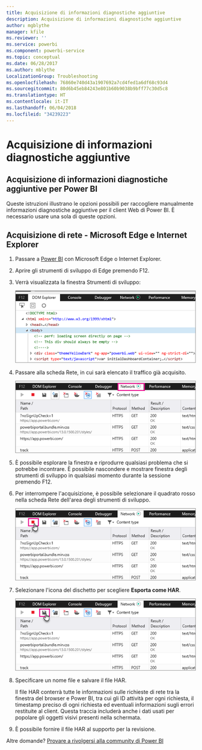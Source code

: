 ```yaml
---
title: Acquisizione di informazioni diagnostiche aggiuntive
description: Acquisizione di informazioni diagnostiche aggiuntive
author: mgblythe
manager: kfile
ms.reviewer: ''
ms.service: powerbi
ms.component: powerbi-service
ms.topic: conceptual
ms.date: 06/28/2017
ms.author: mblythe
LocalizationGroup: Troubleshooting
ms.openlocfilehash: 76860e740d43a1907692a7cd4fed1a6df68c93d4
ms.sourcegitcommit: 80d6b45eb84243e801b60b9038b9bff77c30d5c8
ms.translationtype: HT
ms.contentlocale: it-IT
ms.lasthandoff: 06/04/2018
ms.locfileid: "34239223"
---
```

# <a name="capturing-additional-diagnostic-information"></a>Acquisizione di informazioni diagnostiche aggiuntive
## <a name="capturing-additional-diagnostic-information-for-power-bi"></a>Acquisizione di informazioni diagnostiche aggiuntive per Power BI
Queste istruzioni illustrano le opzioni possibili per raccogliere manualmente informazioni diagnostiche aggiuntive per il client Web di Power BI.  È necessario usare una sola di queste opzioni.

## <a name="network-capture---edge--internet-explorer"></a>Acquisizione di rete - Microsoft Edge e Internet Explorer
1. Passare a [Power BI](https://app.powerbi.com) con Microsoft Edge o Internet Explorer.
2. Aprire gli strumenti di sviluppo di Edge premendo F12.
3. Verrà visualizzata la finestra Strumenti di sviluppo: 
   
   ![](media/service-admin-capturing-additional-diagnostic-information-for-power-bi/edge-developer-tools.png)
4. Passare alla scheda Rete, in cui sarà elencato il traffico già acquisito. 
   
   ![](media/service-admin-capturing-additional-diagnostic-information-for-power-bi/edge-network-tab.png)
5. È possibile esplorare la finestra e riprodurre qualsiasi problema che si potrebbe incontrare. È possibile nascondere e mostrare finestra degli strumenti di sviluppo in qualsiasi momento durante la sessione premendo F12.
6. Per interrompere l'acquisizione, è possibile selezionare il quadrato rosso nella scheda Rete dell'area degli strumenti di sviluppo.
   
   ![](media/service-admin-capturing-additional-diagnostic-information-for-power-bi/edge-network-tab-stop.png)
7. Selezionare l'icona del dischetto per scegliere **Esporta come HAR**.
   
   ![](media/service-admin-capturing-additional-diagnostic-information-for-power-bi/edge-network-tab-save.png)
8. Specificare un nome file e salvare il file HAR.
   
    Il file HAR conterrà tutte le informazioni sulle richieste di rete tra la finestra del browser e Power BI,  tra cui gli ID attività per ogni richiesta, il timestamp preciso di ogni richiesta ed eventuali informazioni sugli errori restituite al client.  Questa traccia includerà anche i dati usati per popolare gli oggetti visivi presenti nella schermata.
9. È possibile fornire il file HAR al supporto per la revisione.

Altre domande? [Provare a rivolgersi alla community di Power BI](http://community.powerbi.com/)

